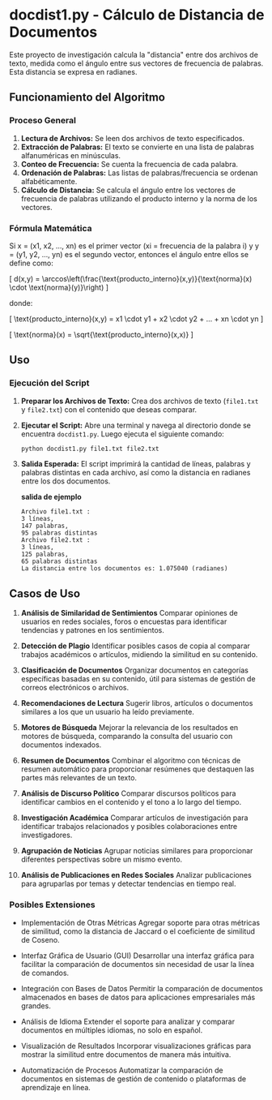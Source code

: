 # docdist1.py - Cálculo de Distancia de Documentos

Este proyecto de investigación calcula la "distancia" entre dos archivos de texto, medida como el ángulo entre sus vectores de frecuencia de palabras. Esta distancia se expresa en radianes.

## Funcionamiento del Algoritmo

### Proceso General
1. **Lectura de Archivos:** Se leen dos archivos de texto especificados.
2. **Extracción de Palabras:** El texto se convierte en una lista de palabras alfanuméricas en minúsculas.
3. **Conteo de Frecuencia:** Se cuenta la frecuencia de cada palabra.
4. **Ordenación de Palabras:** Las listas de palabras/frecuencia se ordenan alfabéticamente.
5. **Cálculo de Distancia:** Se calcula el ángulo entre los vectores de frecuencia de palabras utilizando el producto interno y la norma de los vectores.

### Fórmula Matemática
Si x = (x1, x2, ..., xn) es el primer vector (xi = frecuencia de la palabra i) y y = (y1, y2, ..., yn) es el segundo vector, entonces el ángulo entre ellos se define como:


\[ d(x,y) = \arccos\left(\frac{\text{producto\_interno}(x,y)}{\text{norma}(x) \cdot \text{norma}(y)}\right) \]


donde:


\[ \text{producto\_interno}(x,y) = x1 \cdot y1 + x2 \cdot y2 + ... + xn \cdot yn \]




\[ \text{norma}(x) = \sqrt{\text{producto\_interno}(x,x)} \]



## Uso

### Ejecución del Script

1. **Preparar los Archivos de Texto:**
   Crea dos archivos de texto (`file1.txt` y `file2.txt`) con el contenido que deseas comparar.

2. **Ejecutar el Script:**
   Abre una terminal y navega al directorio donde se encuentra `docdist1.py`. Luego ejecuta el siguiente comando:

   ```sh
   python docdist1.py file1.txt file2.txt
    ```

3. **Salida Esperada:** 
    El script imprimirá la cantidad de líneas, palabras y palabras distintas en cada archivo, así como la distancia en radianes entre los dos documentos.

    **salida de ejemplo**

    ```console
    Archivo file1.txt :
    3 líneas,
    147 palabras,
    95 palabras distintas
    Archivo file2.txt :
    3 líneas,
    125 palabras,
    65 palabras distintas
    La distancia entre los documentos es: 1.075040 (radianes)
    ```
## Casos de Uso
1. **Análisis de Similaridad de Sentimientos**
Comparar opiniones de usuarios en redes sociales, foros o encuestas para identificar tendencias y patrones en los sentimientos.

2. **Detección de Plagio**
Identificar posibles casos de copia al comparar trabajos académicos o artículos, midiendo la similitud en su contenido.

3. **Clasificación de Documentos**
Organizar documentos en categorías específicas basadas en su contenido, útil para sistemas de gestión de correos electrónicos o archivos.

4. **Recomendaciones de Lectura**
Sugerir libros, artículos o documentos similares a los que un usuario ha leído previamente.

5. **Motores de Búsqueda**
Mejorar la relevancia de los resultados en motores de búsqueda, comparando la consulta del usuario con documentos indexados.

6. **Resumen de Documentos**
Combinar el algoritmo con técnicas de resumen automático para proporcionar resúmenes que destaquen las partes más relevantes de un texto.

7. **Análisis de Discurso Político**
Comparar discursos políticos para identificar cambios en el contenido y el tono a lo largo del tiempo.

8. **Investigación Académica**
Comparar artículos de investigación para identificar trabajos relacionados y posibles colaboraciones entre investigadores.

9. **Agrupación de Noticias**
Agrupar noticias similares para proporcionar diferentes perspectivas sobre un mismo evento.

10. **Análisis de Publicaciones en Redes Sociales**
Analizar publicaciones para agruparlas por temas y detectar tendencias en tiempo real.

### Posibles Extensiones
- Implementación de Otras Métricas
Agregar soporte para otras métricas de similitud, como la distancia de Jaccard o el coeficiente de similitud de Coseno.

- Interfaz Gráfica de Usuario (GUI)
Desarrollar una interfaz gráfica para facilitar la comparación de documentos sin necesidad de usar la línea de comandos.

- Integración con Bases de Datos
Permitir la comparación de documentos almacenados en bases de datos para aplicaciones empresariales más grandes.

- Análisis de Idioma
Extender el soporte para analizar y comparar documentos en múltiples idiomas, no solo en español.

- Visualización de Resultados
Incorporar visualizaciones gráficas para mostrar la similitud entre documentos de manera más intuitiva.

- Automatización de Procesos
Automatizar la comparación de documentos en sistemas de gestión de contenido o plataformas de aprendizaje en línea.


